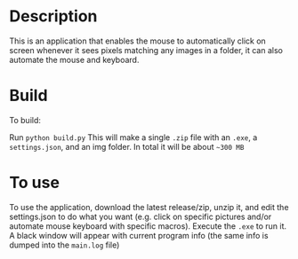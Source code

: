 # Description

This is an application that enables the mouse to automatically click on screen whenever it sees pixels matching any images in a folder, it can also automate the mouse and keyboard.

# Build

To build:

Run `python build.py`
This will make a single `.zip` file with an `.exe`, a `settings.json`, and an img folder. In total it will be about `~300 MB`

# To use
To use the application, download the latest release/zip, unzip it, and edit the settings.json to do what you want (e.g. click on specific pictures and/or automate mouse keyboard with specific macros).
Execute the `.exe` to run it. A black window will appear with current program info (the same info is dumped into the `main.log` file)
